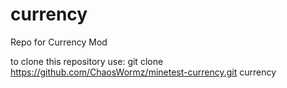 currency
========

Repo for Currency Mod

to clone this repository use:
git clone https://github.com/ChaosWormz/minetest-currency.git currency

